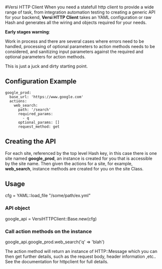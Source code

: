 #Versi HTTP Client
When you need a statefull http client to provide a wide range of task, from integration automation testing to creating a generic API for your backend, **Versi HTTP Client** takes an YAML configuration or raw Hash and generates all the wiring and objects required for your needs.

**Early stages warning**:

Work in process and there are several cases where errors need to be handled, processing of optional parameters to action methods needs to be considered, and sanitizing input parameters against the required and optional parameters for action methods.

This is just a juck and dirty starting point.

## Configuration Example

    google_prod:
      base_url: 'https://www.google.com'
      actions:
        web_search:
          path: '/search'
          required_params:
            - q
          optional_params: []
          request_method: get
          

## Creating the API


For each site, referenced by the top level Hash key, in this case there is one site named **google_prod**, an instance is created for you that is accessible by the site name.  Then given the actions for a site, for example, **web_search**, instance methods are created for you on the site Class.  

## Usage

cfg = YAML::load_file "/some/path/ex.yml"

### API object

google_api  = VersiHTTPClient::Base.new(cfg)

### Call action methods on the instance

google_api.google_prod.web_search('q' => 'blah')

The action method will return an instance of HTTP::Message which you can then
get further details, such as the request body, header information ,etc..  See the documentation for httpclient for full details.


